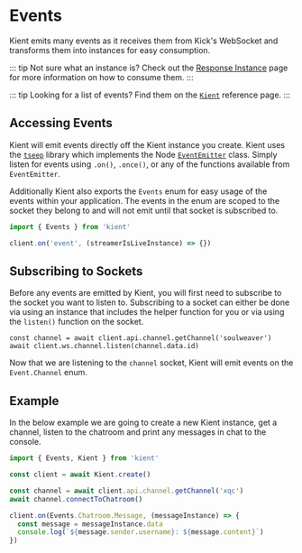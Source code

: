 # Events

Kient emits many events as it receives them from Kick's WebSocket and transforms them into instances for easy consumption.

::: tip
Not sure what an instance is? Check out the [Response Instance](./response-instance.md) page for more information on how to consume them.
:::

::: tip
Looking for a list of events? Find them on the [`Kient`](../reference/kient.md#events) reference page.
:::

## Accessing Events

Kient will emit events directly off the Kient instance you create. Kient uses the [`tseep`](https://github.com/Morglod/tseep) library which implements the Node [`EventEmitter`](https://nodejs.org/api/events.html#class-eventemitter) class. Simply listen for events using `.on()`, `.once()`, or any of the functions available from `EventEmitter`.

Additionally Kient also exports the `Events` enum for easy usage of the events within your application. The events in the enum are scoped to the socket they belong to and will not emit until that socket is subscribed to.

```ts
import { Events } from 'kient'

client.on('event', (streamerIsLiveInstance) => {})
```

## Subscribing to Sockets

Before any events are emitted by Kient, you will first need to subscribe to the socket you want to listen to. Subscribing to a socket can either be done via using an instance that includes the helper function for you or via using the `listen()` function on the socket.

```ts{2}
const channel = await client.api.channel.getChannel('soulweaver')
await client.ws.channel.listen(channel.data.id)
```

Now that we are listening to the `channel` socket, Kient will emit events on the `Event.Channel` enum.

## Example

In the below example we are going to create a new Kient instance, get a channel, listen to the chatroom and print any messages in chat to the console.

```ts
import { Events, Kient } from 'kient'

const client = await Kient.create()

const channel = await client.api.channel.getChannel('xqc')
await channel.connectToChatroom()

client.on(Events.Chatroom.Message, (messageInstance) => {
  const message = messageInstance.data
  console.log(`${message.sender.username}: ${message.content}`)
})
```
